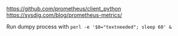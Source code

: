 https://github.com/prometheus/client_python
https://sysdig.com/blog/prometheus-metrics/


Run dumpy process with
```perl -e '$0="textneeded"; sleep 60' &```